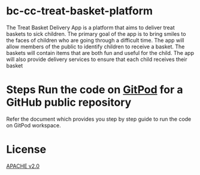 # bc-cc-treat-basket-platform
The Treat Basket Delivery App is a platform that aims to deliver treat baskets to sick children. The primary goal of the app is to bring smiles to the faces of children who are going through a difficult time. The app will allow members of the public to identify children to receive a basket. The baskets will contain items that are both fun and useful for the child. The app will also provide delivery services to ensure that each child receives their basket

# Steps Run the code on [GitPod](https://www.gitpod.io/docs/introduction) for a GitHub public repository

Refer the document which provides you step by step guide to run the code on GitPod workspace.

# License

[APACHE v2.0](https://www.apache.org/licenses/LICENSE-2.0)